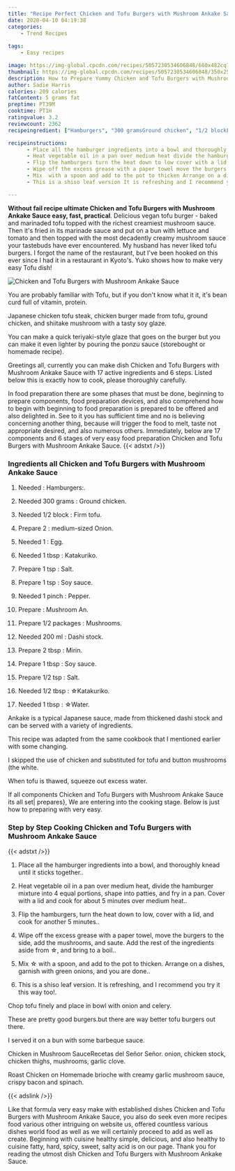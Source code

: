 ```yaml
---
title: "Recipe Perfect Chicken and Tofu Burgers with Mushroom Ankake Sauce"
date: 2020-04-10 04:19:38
categories:
    - Trend Recipes
    
tags:
    - Easy recipes

image: https://img-global.cpcdn.com/recipes/5057230534606848/680x482cq70/chicken-and-tofu-burgers-with-mushroom-ankake-sauce-recipe-main-photo.jpg
thumbnail: https://img-global.cpcdn.com/recipes/5057230534606848/350x250cq70/chicken-and-tofu-burgers-with-mushroom-ankake-sauce-recipe-main-photo.jpg
description: How to Prepare Yummy Chicken and Tofu Burgers with Mushroom Ankake Sauce with 17 ingredients and 6 stages of easy cooking.
author: Sadie Harris
calories: 209 calories
fatContent: 5 grams fat
preptime: PT39M
cooktime: PT1H
ratingvalue: 3.2
reviewcount: 2362
recipeingredient: ["Hamburgers", "300 gramsGround chicken", "1/2 blockFirm tofu", "2mediumsized Onion", "1Egg", "1 tbspKatakuriko", "1 tspSalt", "1 tspSoy sauce", "1 pinchPepper", "Mushroom An", "1/2 packagesMushrooms", "200 mlDashi stock", "2 tbspMirin", "1 tbspSoy sauce", "1/2 tspSalt", "1/2 tbspKatakuriko", "1 tbspWater"]

recipeinstructions: 
      - Place all the hamburger ingredients into a bowl and thoroughly knead until it sticks together 
      - Heat vegetable oil in a pan over medium heat divide the hamburger mixture into 4 equal portions shape into patties and fry in a pan Cover with a lid and cook for about 5 minutes over medium heat 
      - Flip the hamburgers turn the heat down to low cover with a lid and cook for another 5 minutes 
      - Wipe off the excess grease with a paper towel move the burgers to the side add the mushrooms and saute Add the rest of the ingredients aside from  and bring to a boil 
      - Mix  with a spoon and add to the pot to thicken Arrange on a dishes garnish with green onions and you are done 
      - This is a shiso leaf version It is refreshing and I recommend you try it this way too

---
```




**Without fail recipe ultimate Chicken and Tofu Burgers with Mushroom Ankake Sauce easy, fast, practical**. Delicious vegan tofu burger - baked and marinaded tofu topped with the richest creamiest mushroom sauce. Then it&#39;s fried in its marinade sauce and put on a bun with lettuce and tomato and then topped with the most decadently creamy mushroom sauce your tastebuds have ever encountered. My husband has never liked tofu burgers. I forgot the name of the restaurant, but I&#39;ve been hooked on this ever since I had it in a restaurant in Kyoto&#39;s. Yuko shows how to make very easy Tofu dish!


![Chicken and Tofu Burgers with Mushroom Ankake Sauce](https://img-global.cpcdn.com/recipes/5057230534606848/680x482cq70/chicken-and-tofu-burgers-with-mushroom-ankake-sauce-recipe-main-photo.jpg "Chicken and Tofu Burgers with Mushroom Ankake Sauce")



You are probably familiar with Tofu, but if you don&#39;t know what it it, it&#39;s bean curd full of vitamin, protein.

Japanese chicken tofu steak, chicken burger made from tofu, ground chicken, and shiitake mushroom with a tasty soy glaze.

You can make a quick teriyaki-style glaze that goes on the burger but you can make it even lighter by pouring the ponzu sauce (storebought or homemade recipe).


Greetings all, currently you can make dish Chicken and Tofu Burgers with Mushroom Ankake Sauce with 17 active ingredients and 6 steps. Listed below this is exactly how to cook, please thoroughly carefully.

In food preparation there are some phases that must be done, beginning to prepare components, food preparation devices, and also comprehend how to begin with beginning to food preparation is prepared to be offered and also delighted in. See to it you has sufficient time and no is believing concerning another thing, because will trigger the food to melt, taste not appropriate desired, and also numerous others. Immediately, below are 17 components and 6 stages of very easy food preparation Chicken and Tofu Burgers with Mushroom Ankake Sauce.
{{< adstxt />}}

### Ingredients all Chicken and Tofu Burgers with Mushroom Ankake Sauce


1. Needed  : Hamburgers:.

1. Needed 300 grams : Ground chicken.

1. Needed 1/2 block : Firm tofu.

1. Prepare 2 : medium-sized Onion.

1. Needed 1 : Egg.

1. Needed 1 tbsp : Katakuriko.

1. Prepare 1 tsp : Salt.

1. Prepare 1 tsp : Soy sauce.

1. Needed 1 pinch : Pepper.

1. Prepare  : Mushroom An.

1. Prepare 1/2 packages : Mushrooms.

1. Needed 200 ml : Dashi stock.

1. Prepare 2 tbsp : Mirin.

1. Prepare 1 tbsp : Soy sauce.

1. Prepare 1/2 tsp : Salt.

1. Needed 1/2 tbsp : ☆Katakuriko.

1. Needed 1 tbsp : ☆Water.


Ankake is a typical Japanese sauce, made from thickened dashi stock and can be served with a variety of ingredients.

This recipe was adapted from the same cookbook that I mentioned earlier with some changing.

I skipped the use of chicken and substituted for tofu and button mushrooms (the white.

When tofu is thawed, squeeze out excess water.


If all components Chicken and Tofu Burgers with Mushroom Ankake Sauce its all set| prepares}, We are entering into the cooking stage. Below is just how to preparing with very easy.

### Step by Step Cooking Chicken and Tofu Burgers with Mushroom Ankake Sauce

{{< adstxt />}}


1. Place all the hamburger ingredients into a bowl, and thoroughly knead until it sticks together..



1. Heat vegetable oil in a pan over medium heat, divide the hamburger mixture into 4 equal portions, shape into patties, and fry in a pan. Cover with a lid and cook for about 5 minutes over medium heat..



1. Flip the hamburgers, turn the heat down to low, cover with a lid, and cook for another 5 minutes..



1. Wipe off the excess grease with a paper towel, move the burgers to the side, add the mushrooms, and saute. Add the rest of the ingredients aside from ☆, and bring to a boil..



1. Mix ☆ with a spoon, and add to the pot to thicken. Arrange on a dishes, garnish with green onions, and you are done..



1. This is a shiso leaf version. It is refreshing, and I recommend you try it this way too!.




Chop tofu finely and place in bowl with onion and celery.

These are pretty good burgers.but there are way better tofu burgers out there.

I served it on a bun with some barbeque sauce.

Chicken in Mushroom SauceRecetas del Señor Señor. onion, chicken stock, chicken thighs, mushrooms, garlic clove.

Roast Chicken on Homemade brioche with creamy garlic mushroom sauce, crispy bacon and spinach.


{{< adslink />}}

Like that formula very easy make with established dishes Chicken and Tofu Burgers with Mushroom Ankake Sauce, you also do seek even more recipes food various other intriguing on website us, offered countless various dishes world food as well as we will certainly proceed to add as well as create. Beginning with cuisine healthy simple, delicious, and also healthy to cuisine fatty, hard, spicy, sweet, salty acid is on our page. Thank you for reading the utmost dish Chicken and Tofu Burgers with Mushroom Ankake Sauce.

